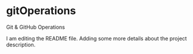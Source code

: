 # gitOperations
Git &amp; GitHub Operations


I am editing the README file. Adding some more details about the project description.
